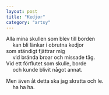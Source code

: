 ```yaml
---
layout: post
title: "Kedjor"
category: "artsy"
---
```


Alla mina skullen som blev till borden<br />
&emsp; kan bli länkar i obrutna kedjor<br />
som ständigt fjättrar mig<br />
&emsp; vid brända broar och missade tåg.<br />
Vid ett förflutet som skulle, borde<br />
&emsp; och kunde blivit något annat.

Men även åt detta ska jag skratta och le.<br />
&emsp; ha ha ha.

